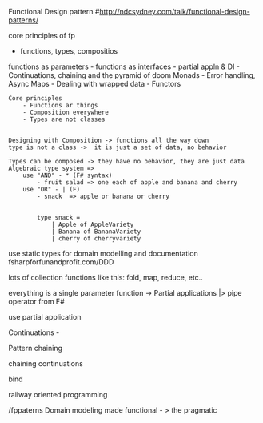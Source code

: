 Functional Design pattern
#http://ndcsydney.com/talk/functional-design-patterns/

core principles of fp
- functions, types, compositios

functions as parameters
    - functions as interfaces
    - partial appln & DI
    - Continuations, chaining and the pyramid of doom
Monads
    - Error handling, Async
Maps
    - Dealing with wrapped data
    - Functors



    Core principles
        - Functions ar things
        - Composition everywhere
        - Types are not classes

    
    Designing with Composition -> functions all the way down
    type is not a class ->  it is just a set of data, no behavior

    Types can be composed -> they have no behavior, they are just data
    Algebraic type system => 
        use "AND" - * (F# syntax)
            - fruit salad => one each of apple and banana and cherry
        use "OR" - | (F)
            - snack  => apple or banana or cherry


            type snack = 
                | Apple of AppleVariety
                | Banana of BananaVariety
                | cherry of cherryvariety


use static types for domain modelling and documentation
fsharpforfunandprofit.com/DDD

lots of collection functions like this: fold, map, reduce, etc..

everything is a single parameter function
 -> Partial applications
 |> pipe operator from F#


use partial application 


Continuations - 

Pattern chaining

chaining continuations

bind

railway oriented programming

/fppaterns
Domain modeling made functional - > the pragmatic


    